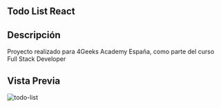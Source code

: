 ## Todo List React

## Descripción
Proyecto realizado para 4Geeks Academy España, como parte del curso Full Stack Developer


## Vista Previa

![todo-list](https://pc-nexus.net/diplomas/todo.gif)

